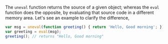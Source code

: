 
  The `uneval` function returns the source of a given object; whereas the `eval` function does the opposite, by evaluating that source code in a different memory area. Let's see an example to clarify the difference,

  ```javascript
  var msg = uneval(function greeting() { return 'Hello, Good morning'; });
  var greeting = eval(msg);
  greeting(); // returns "Hello, Good morning"
  ```
